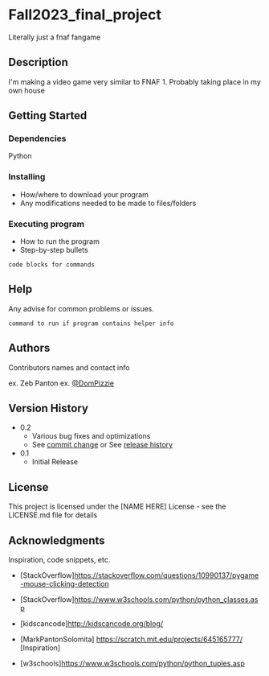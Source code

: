 # Fall2023_final_project

Literally just a fnaf fangame

## Description

I'm making a video game very similar to FNAF 1. Probably taking place in my own house

## Getting Started

### Dependencies

Python

### Installing

* How/where to download your program
* Any modifications needed to be made to files/folders

### Executing program

* How to run the program
* Step-by-step bullets
```
code blocks for commands
```

## Help

Any advise for common problems or issues.
```
command to run if program contains helper info
```

## Authors

Contributors names and contact info

ex. Zeb Panton 
ex. [@DomPizzie](https://twitter.com/dompizzie)

## Version History

* 0.2
    * Various bug fixes and optimizations
    * See [commit change]() or See [release history]()
* 0.1
    * Initial Release

## License

This project is licensed under the [NAME HERE] License - see the LICENSE.md file for details

## Acknowledgments

Inspiration, code snippets, etc.
* [StackOverflow]https://stackoverflow.com/questions/10990137/pygame-mouse-clicking-detection
* [StackOverflow]https://www.w3schools.com/python/python_classes.asp
* [kidscancode]http://kidscancode.org/blog/

* [MarkPantonSolomita] https://scratch.mit.edu/projects/645165777/ [Inspiration]

* [w3schools]https://www.w3schools.com/python/python_tuples.asp